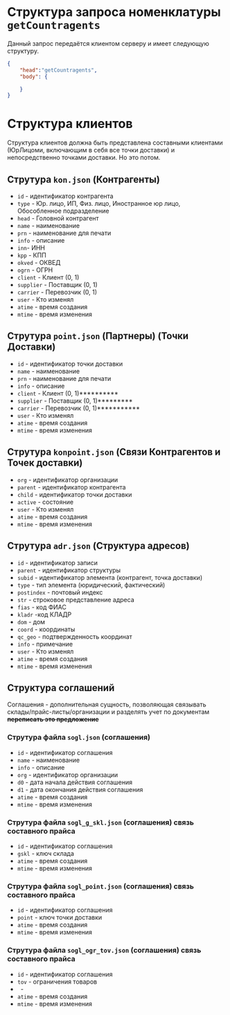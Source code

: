 # Структура запроса номенклатуры `getCountragents`


Данный запрос передаётся клиентом серверу и имеет следующую структуру.

```json
{
    "head":"getCountragents",
    "body": {

    }
}
```




# Структура клиентов
Структура клиентов должна быть представлена составными клиентами (ЮрЛицоми, включающим в себя все точки доставки) и непосредственно точками доставки. Но это потом.

## Струтура `kon.json` (Контрагенты)
- `id` - идентификатор контрагента
- `type` - Юр. лицо, ИП, Физ. лицо, Иностранное юр лицо, Обособленное подразделение
- `head` - Головной контрагент
- `name` - наименование
- `prn` - наименование для печати
- `info` - описание
- `inn`- ИНН
- `kpp` - КПП
- `okved` - ОКВЕД
- `ogrn` - ОГРН
- `client` - Клиент (0, 1)
- `supplier` - Поставщик (0, 1)
- `carrier` - Перевозчик (0, 1)
- `user` - Кто изменял
- `atime` - время создания
- `mtime` - время изменения

## Струтура `point.json` (Партнеры) (Точки Доставки)
- `id` - идентификатор точки доставки
- `name` - наименование
- `prn` - наименование для печати
- `info` - описание
- `client` - Клиент (0, 1)**********
- `supplier` - Поставщик (0, 1)*********
- `carrier` - Перевозчик (0, 1)***********
- `user` - Кто изменял
- `atime` - время создания
- `mtime` - время изменения

## Струтура `konpoint.json` (Связи Контрагентов и Точек доставки)
- `org` - идентификатор организации
- `parent` - идентификатор контрагента
- `child` - идентификатор точки доставки
- `active` - состояние
- `user` - Кто изменял
- `atime` - время создания
- `mtime` - время изменения

## Струтура `adr.json` (Структура адресов)
- `id` - идентификатор записи
- `parent` - идентификатор структуры
- `subid` - идентификатор элемента (контрагент, точка доставки)
- `type` - тип элемента (юридический, фактический)
- `postindex` - почтовый индекс
- `str` - строковое представление адреса
- `fias` - код ФИАС
- `kladr` -код КЛАДР
- `dom` - дом
- `coord` - координаты
- `qc_geo` - подтвержденность координат
- `info` - примечание
- `user` - Кто изменял
- `atime` - время создания
- `mtime` - время изменения


## Структура соглашений
Соглашения - дополнительная сущность, позволяющая связывать склады/прайс-листы/организации и разделять учет по документам ~~**переписать это предложение**~~

### Струтура файла `sogl.json` (соглашения)

- `id` - идентификатор соглашения
- `name` - наименование
- `info` - описание
- `org` - идентификатор организации
- `d0` - дата начала действия соглашения
- `d1` - дата окончания действия соглашения
- `atime` - время создания
- `mtime` - время изменения

### Струтура файла `sogl_g_skl.json` (соглашения) связь составного прайса
- `id` - идентификатор соглашения
- `gskl` - ключ склада
- `atime` - время создания
- `mtime` - время изменения

### Струтура файла `sogl_point.json` (соглашения) связь составного прайса
- `id` - идентификатор соглашения
- `point` - ключ точки доставки
- `atime` - время создания
- `mtime` - время изменения

### Струтура файла `sogl_ogr_tov.json` (соглашения) связь составного прайса
- `id` - идентификатор соглашения
- `tov` - ограничения товаров
- ` `-
- `atime` - время создания
- `mtime` - время изменения
